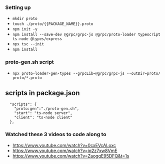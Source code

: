 ### Setting up
- `mkdir proto`
- `touch ./proto/{{PACKAGE_NAME}}.proto`
- `npm init -y`
- `npm install --save-dev @grpc/grpc-js @grpc/proto-loader typescript ts-node @types/express`
- `npx tsc --init`
- `npm install`

### proto-gen.sh script
- `npx proto-loader-gen-types --grpcLib=@grpc/grpc-js --outDir=proto/ proto/*.proto`

## scripts in package.json
```
  "scripts": {
    "proto:gen":"./proto-gen.sh",
    "start": "ts-node server",
    "client": "ts-node client"
  },
```

### Watched these 3 videos to code along to
- https://www.youtube.com/watch?v=0cxEVcALoxc
- https://www.youtube.com/watch?v=iq2z7xw8VmE
- https://www.youtube.com/watch?v=ZaogqE95DFQ&t=1s
